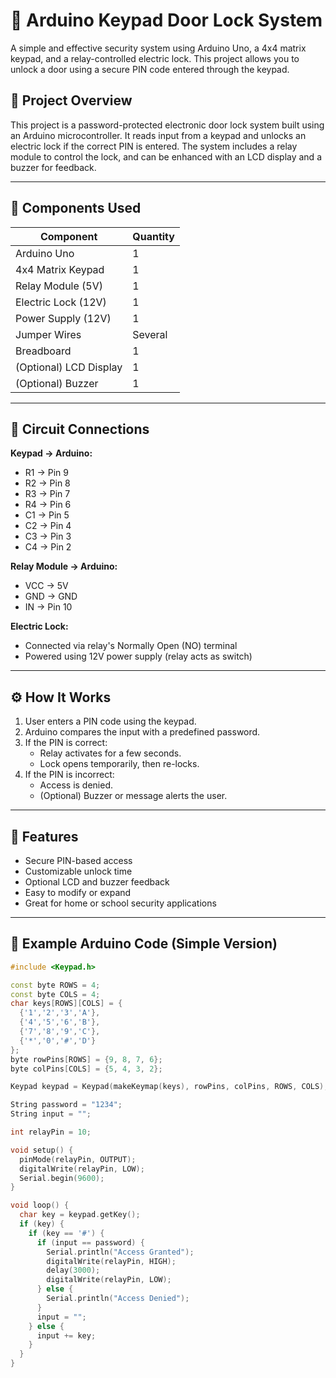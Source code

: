 # 🔐 Arduino Keypad Door Lock System

A simple and effective security system using Arduino Uno, a 4x4 matrix keypad, and a relay-controlled electric lock. This project allows you to unlock a door using a secure PIN code entered through the keypad.

## 📌 Project Overview

This project is a password-protected electronic door lock system built using an Arduino microcontroller. It reads input from a keypad and unlocks an electric lock if the correct PIN is entered. The system includes a relay module to control the lock, and can be enhanced with an LCD display and a buzzer for feedback.

---

## 🧰 Components Used

| Component              | Quantity |
|------------------------|----------|
| Arduino Uno            | 1        |
| 4x4 Matrix Keypad      | 1        |
| Relay Module (5V)      | 1        |
| Electric Lock (12V)    | 1        |
| Power Supply (12V)     | 1        |
| Jumper Wires           | Several  |
| Breadboard             | 1        |
| (Optional) LCD Display | 1        |
| (Optional) Buzzer      | 1        |

---

## 🔌 Circuit Connections

**Keypad → Arduino:**
- R1 → Pin 9  
- R2 → Pin 8  
- R3 → Pin 7  
- R4 → Pin 6  
- C1 → Pin 5  
- C2 → Pin 4  
- C3 → Pin 3  
- C4 → Pin 2  

**Relay Module → Arduino:**
- VCC → 5V  
- GND → GND  
- IN  → Pin 10

**Electric Lock:**
- Connected via relay's Normally Open (NO) terminal  
- Powered using 12V power supply (relay acts as switch)

---

## ⚙️ How It Works

1. User enters a PIN code using the keypad.
2. Arduino compares the input with a predefined password.
3. If the PIN is correct:
   - Relay activates for a few seconds.
   - Lock opens temporarily, then re-locks.
4. If the PIN is incorrect:
   - Access is denied.
   - (Optional) Buzzer or message alerts the user.

---

## 🧠 Features

- Secure PIN-based access
- Customizable unlock time
- Optional LCD and buzzer feedback
- Easy to modify or expand
- Great for home or school security applications

---

## 🧾 Example Arduino Code (Simple Version)

```cpp
#include <Keypad.h>

const byte ROWS = 4;
const byte COLS = 4;
char keys[ROWS][COLS] = {
  {'1','2','3','A'},
  {'4','5','6','B'},
  {'7','8','9','C'},
  {'*','0','#','D'}
};
byte rowPins[ROWS] = {9, 8, 7, 6};
byte colPins[COLS] = {5, 4, 3, 2};

Keypad keypad = Keypad(makeKeymap(keys), rowPins, colPins, ROWS, COLS);

String password = "1234";
String input = "";

int relayPin = 10;

void setup() {
  pinMode(relayPin, OUTPUT);
  digitalWrite(relayPin, LOW);
  Serial.begin(9600);
}

void loop() {
  char key = keypad.getKey();
  if (key) {
    if (key == '#') {
      if (input == password) {
        Serial.println("Access Granted");
        digitalWrite(relayPin, HIGH);
        delay(3000);
        digitalWrite(relayPin, LOW);
      } else {
        Serial.println("Access Denied");
      }
      input = "";
    } else {
      input += key;
    }
  }
}

